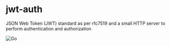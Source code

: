 # jwt-auth
JSON Web Token (JWT) standard as per rfc7519 and a small HTTP server to perform authentication and authorization

![Go](https://github.com/github/docs/actions/workflows/main.yml/badge.svg?event=push)
